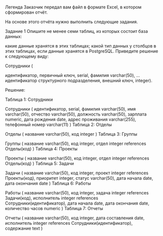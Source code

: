 Легенда
Заказчик передал вам файл в формате Excel, в котором сформирован отчёт.

На основе этого отчёта нужно выполнить следующие задания.

Задание 1
Опишите не менее семи таблиц, из которых состоит база данных:

какие данные хранятся в этих таблицах;
какой тип данных у столбцов в этих таблицах, если данные хранятся в PostgreSQL.
Приведите решение к следующему виду:

Сотрудники (

идентификатор, первичный ключ, serial,
фамилия varchar(50),
...
идентификатор структурного подразделения, внешний ключ, integer).

Решение:

Таблица 1: Сотрудники

Сотрудники (
идентификатор, serial,
фамилия varchar(50),
имя varchar(50),
отчество varchar(50),
должность varchar(50),
зарплата numeric,
дата рождения date,
адрес проживания varchar(255),
телефонный номер varchar(11)
)
Таблица 2: Отделы

Отделы (
название varchar(50),
код integer
)
Таблица 3: Группы

Группы (
название varchar(50),
код integer,
отдел integer references Отделы(код)
)
Таблица 4: Проекты

Проекты (
название varchar(50),
код integer,
отдел integer references Отделы(код)
)
Таблица 5: Задачи

Задачи (
название varchar(50),
код integer,
проект integer references Проекты(код),
приоритет integer,
статус varchar(50),
дата начала date,
дата окончания date
)
Таблица 6: Работы

Работы (
название varchar(50),
код integer,
задача integer references Задачи(код),
исполнитель integer references Сотрудники(идентификатор),
дата начала date,
дата окончания date,
количество часов numeric
)
Таблица 7: Отчеты

Отчеты (
название varchar(50),
код integer,
дата составления date,
исполнитель integer references Сотрудники(идентификатор),
содержание text
)
